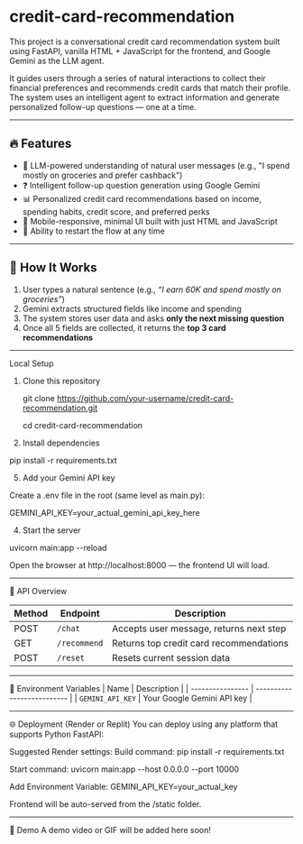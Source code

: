 # credit-card-recommendation
This project is a conversational credit card recommendation system built using FastAPI, vanilla HTML + JavaScript for the frontend, and Google Gemini as the LLM agent.

It guides users through a series of natural interactions to collect their financial preferences and recommends credit cards that match their profile. The system uses an intelligent agent to extract information and generate personalized follow-up questions — one at a time.

---

## 🔥 Features

- 💬 LLM-powered understanding of natural user messages (e.g., "I spend mostly on groceries and prefer cashback")
- ❓ Intelligent follow-up question generation using Google Gemini
- 📊 Personalized credit card recommendations based on income, spending habits, credit score, and preferred perks
- 📱 Mobile-responsive, minimal UI built with just HTML and JavaScript
- 🔁 Ability to restart the flow at any time

---
## 🚀 How It Works

1. User types a natural sentence (e.g., _“I earn 60K and spend mostly on groceries”_)
2. Gemini extracts structured fields like income and spending
3. The system stores user data and asks **only the next missing question**
4. Once all 5 fields are collected, it returns the **top 3 card recommendations**
---
 Local Setup
1. Clone this repository
   
   git clone https://github.com/your-username/credit-card-recommendation.git

   cd credit-card-recommendation

3. Install dependencies
   
  pip install -r requirements.txt

5. Add your Gemini API key
   
  Create a .env file in the root (same level as main.py):
  
  GEMINI_API_KEY=your_actual_gemini_api_key_here

4. Start the server
   
  uvicorn main:app --reload
  
  Open the browser at http://localhost:8000 — the frontend UI will load.

---
🧪 API Overview

| Method | Endpoint     | Description                             |
| ------ | ------------ | --------------------------------------- |
| POST   | `/chat`      | Accepts user message, returns next step |
| GET    | `/recommend` | Returns top credit card recommendations |
| POST   | `/reset`     | Resets current session data             |

---
📄 Environment Variables
| Name             | Description                |
| ---------------- | -------------------------- |
| `GEMINI_API_KEY` | Your Google Gemini API key |

---
🌐 Deployment (Render or Replit)
You can deploy using any platform that supports Python FastAPI:

Suggested Render settings:
Build command:
pip install -r requirements.txt

Start command:
uvicorn main:app --host 0.0.0.0 --port 10000

Add Environment Variable:
GEMINI_API_KEY=your_actual_key

Frontend will be auto-served from the /static folder.

---
📸 Demo
A demo video or GIF will be added here soon!
